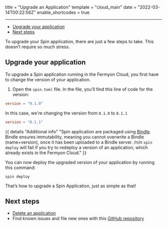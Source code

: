 title = "Upgrade an Application"
template = "cloud_main"
date = "2022-03-14T00:22:56Z"
enable_shortcodes = true

---

- [Upgrade your application](#upgrade-your-application)
- [Next steps](#next-steps)

To upgrade your Spin application, there are just a few steps to take. This doesn’t require so much stress.

## Upgrade your application

To upgrade a Spin application running in the Fermyon Cloud, you first have to change the version of your application.

1. Open the `spin.toml` file. In the file, you’ll find this line of code for the version:

```toml
version = "0.1.0"
```

In this case, we're changing the version from `0.1.0` to `0.1.1`

```toml
version = "0.1.1"
```

{{ details "Additional info" "Spin application are packaged using [Bindle](https://github.com/deislabs/bindle). Bindle ensures immutability, meaning you cannot overwrite a Bindle (name+version), once it has been uploaded to a Bindle server. /n/n `spin deploy` will fail if you try to redeploy a version of an application, which already exists in the Fermyon Cloud." }}

You can now deploy the upgraded version of your application by running this command:

```console
spin deploy
```

That’s how to upgrade a Spin Application, just as simple as that!

## Next steps

- [Delete an application](delete)
- Find known issues and file new ones with this [GitHub repository](https://github.com/fermyon/feedback)
